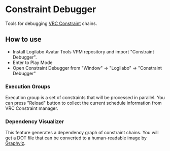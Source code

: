 Constraint Debugger
====

Tools for debugging [VRC Constraint](https://creators.vrchat.com/avatars/avatar-dynamics/constraints/) chains.

## How to use
- Install Logilabo Avatar Tools VPM repository and import "Constraint Debugger".
- Enter to Play Mode
- Open Constraint Debugger from "Window" &rarr; "Logilabo" &rarr; "Constraint Debugger"

### Execution Groups
Execution group is a set of constraints that will be processed in parallel.
You can press "Reload" button to collect the current schedule information from VRC Constraint manager.

### Dependency Visualizer
This feature generates a dependency graph of constraint chains.
You will get a DOT file that can be converted to a human-readable image by [Graphviz](https://graphviz.org).


